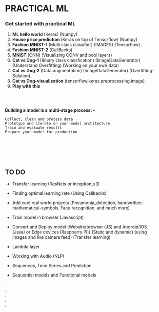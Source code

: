 # PRACTICAL ML
### Get started with practical ML

1. **ML hello world** (Keras) (Numpy)
2. **House price prediction** (Keras on top of Tensorflow) (Numpy)
3. **Fashion MNIST-1** (Multi class classifier) (IMAGES) (Tensorflow)
4. **Fashion MNIST-2** (CallBacks)
5. **MNIST** (CNN) (Visualizing CONV and pool layers)
6. **Cat vs Dog-1** (Binary class classfication) (ImageDataGenerator) (Understand Overfitting) (Working on your own data)
7. **Cat vs Dog-2** (Data augmentation) (ImageDataGenerator) (Overfitting-Solution)
8. **Cat vs Dog-visualization** (tensorflow.keras.preprocessing.image)
9. **Play with this**


<br />
<br />

**Building a model is a multi-stage process: -**

    Collect, clean and process data
    Prototype and iterate on your model architecture
    Train and evaluate results
    Prepare your model for production

<br />
<br />
<br />
<br />

## TO DO <br/>
- Transfer learning (ResNets or inception_v3) <br/>
- Finding optimal learning rate (Using Callbacks) <br/>
- Add cool real world projects (Pneumonia_detection, handwritten-mathematical-symbols, Face recognition, and much more) <br/>
- Train model in browser (Javascript) <br/>
- Convert and Deploy model (Website/browser (JS) and Android/IOS (Java) or Edge devices (Raspberry Pi)) (Static and dynamic) (using images and live camera feed) (Transfer learning) <br/>
- Lambda layer <br/>

- Working with Audio (NLP) <br/>

- Sequences, Time Series and Prediction <br />

- Sequential models and Functional models

.<br/>.<br/>.<br/>.<br/>.
